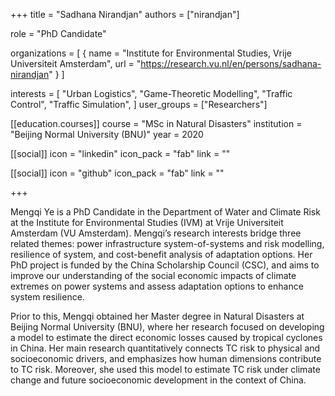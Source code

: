 +++ title = "Sadhana Nirandjan" authors = ["nirandjan"]

role = "PhD Candidate"

organizations = [ { name = "Institute for Environmental Studies, Vrije Universiteit Amsterdam", url = "https://research.vu.nl/en/persons/sadhana-nirandjan" } ]

interests = [ "Urban Logistics", "Game-Theoretic Modelling", "Traffic Control", "Traffic Simulation", ] user_groups = ["Researchers"]

[[education.courses]] course = "MSc in Natural Disasters" institution = "Beijing Normal University (BNU)" year = 2020

[[social]] icon = "linkedin" icon_pack = "fab" link = ""

[[social]] icon = "github" icon_pack = "fab" link = ""

+++

Mengqi Ye is a PhD Candidate in the Department of Water and Climate Risk at the Institute for Environmental Studies (IVM) at Vrije Universiteit Amsterdam (VU Amsterdam). Mengqi’s research interests bridge three related themes: power infrastructure system-of-systems and risk modelling, resilience of system, and cost-benefit analysis of adaptation options. Her PhD project is funded by the China Scholarship Council (CSC), and aims to improve our understanding of the social economic impacts of climate extremes on power systems and assess adaptation options to enhance system resilience.

Prior to this, Mengqi obtained her Master degree in Natural Disasters at Beijing Normal University (BNU), where her research focused on developing a model to estimate the direct economic losses caused by tropical cyclones in China. Her main research quantitatively connects TC risk to physical and socioeconomic drivers, and emphasizes how human dimensions contribute to TC risk. Moreover, she used this model to estimate TC risk under climate change and future socioeconomic development in the context of China.
